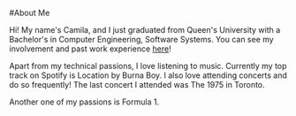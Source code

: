 #About Me

Hi! My name's Camila, and I just graduated from Queen's University with a Bachelor's in Computer Engineering, Software Systems. You can see my involvement and past work experience [here](https://camizqu.github.io/experience.html)!

Apart from my technical passions, I love listening to music. Currently my top track on Spotify is Location by Burna Boy. I also love attending concerts and do so frequently! The last concert I attended was The 1975 in Toronto.

Another one of my passions is Formula 1. 